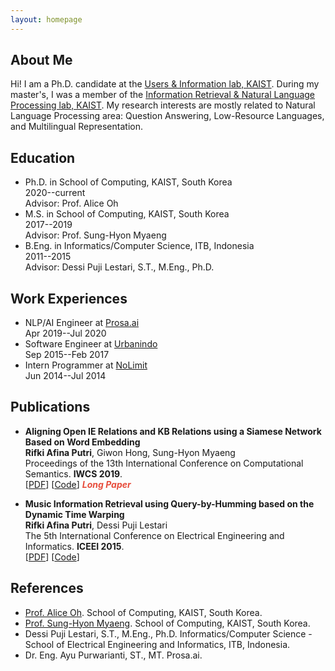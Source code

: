 ```yaml
---
layout: homepage
---
```


## About Me

Hi! I am a Ph.D. candidate at the [Users & Information lab, KAIST](https://uilab.kr/). During my master's, I was a member of the [Information Retrieval & Natural Language Processing lab, KAIST](http://ir.kaist.ac.kr/). My research interests are mostly related to Natural Language Processing area: Question Answering, Low-Resource Languages, and Multilingual Representation.


## Education

- Ph.D. in School of Computing, KAIST, South Korea
  <br>
  2020--current
  <br>
  Advisor: Prof. Alice Oh
- M.S. in School of Computing, KAIST, South Korea
  <br>
  2017--2019
  <br>
  Advisor: Prof. Sung-Hyon Myaeng
- B.Eng. in Informatics/Computer Science, ITB, Indonesia
  <br>
  2011--2015
  <br>
  Advisor: Dessi Puji Lestari, S.T., M.Eng., Ph.D.


## Work Experiences

- NLP/AI Engineer at [Prosa.ai](https://prosa.ai/)
  <br>
  Apr 2019--Jul 2020
- Software Engineer at [Urbanindo](https://urbanindo.com/)
  <br>
  Sep 2015--Feb 2017
- Intern Programmer at [NoLimit](https://nolimit.id/)
  <br>
  Jun 2014--Jul 2014


## Publications

- **Aligning Open IE Relations and KB Relations using a Siamese Network Based on Word Embedding**
  <br>
  **Rifki Afina Putri**, Giwon Hong, Sung-Hyon Myaeng
  <br>
  Proceedings of the 13th International Conference on Computational Semantics. **IWCS 2019**.
  <br>
  [[PDF](https://www.aclweb.org/anthology/W19-0412.pdf)] [[Code](https://github.com/rifkiaputri/Relation-Aligner)] <strong><i style="color:#e74d3c">Long Paper</i></strong>
  
- **Music Information Retrieval using Query-by-Humming based on the Dynamic Time Warping**
  <br>
  **Rifki Afina Putri**, Dessi Puji Lestari
  <br>
  The 5th International Conference on Electrical Engineering and Informatics. **ICEEI 2015**.
  <br>
  [[PDF](https://ieeexplore.ieee.org/document/7352471)] [[Code](https://github.com/rifkiaputri/MidiMatcher)]


## References

- [Prof. Alice Oh](https://aliceoh9.github.io/). School of Computing, KAIST, South Korea.
- [Prof. Sung-Hyon Myaeng](http://ir.kaist.ac.kr/member/professor/). School of Computing, KAIST, South Korea.
- Dessi Puji Lestari, S.T., M.Eng., Ph.D. Informatics/Computer Science - School of Electrical Engineering and Informatics, ITB, Indonesia.
- Dr. Eng. Ayu Purwarianti, ST., MT. Prosa.ai.
